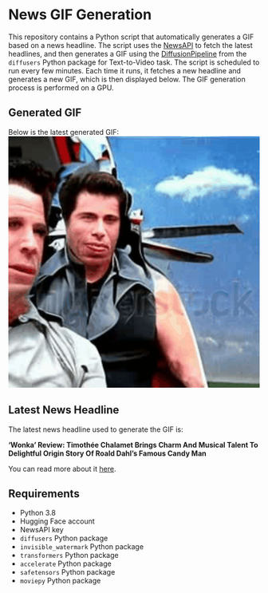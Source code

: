 # News GIF Generation
This repository contains a Python script that automatically generates a GIF based on a news headline. The script uses the [NewsAPI](https://newsapi.org/) to fetch the latest headlines, and then generates a GIF using the [DiffusionPipeline](https://github.com/huggingface/diffusers) from the `diffusers` Python package for Text-to-Video task.
The script is scheduled to run every few minutes. Each time it runs, it fetches a new headline and generates a new GIF, which is then displayed below. The GIF generation process is performed on a GPU.

## Generated GIF
Below is the latest generated GIF:
![Generated GIF](output.gif?raw=true&v=1701814006)

## Latest News Headline
The latest news headline used to generate the GIF is:

**‘Wonka’ Review: Timothée Chalamet Brings Charm And Musical Talent To Delightful Origin Story Of Roald Dahl’s Famous Candy Man**

You can read more about it [here](https://deadline.com/2023/12/wonka-review-timothee-chalamet-brings-charm-musical-talent-origin-story-roald-dahls-classic-1235650170/).

## Requirements
- Python 3.8
- Hugging Face account
- NewsAPI key
- `diffusers` Python package
- `invisible_watermark` Python package
- `transformers` Python package
- `accelerate` Python package
- `safetensors` Python package
- `moviepy` Python package

